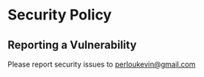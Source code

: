 # Security Policy

## Reporting a Vulnerability

Please report security issues to perloukevin@gmail.com
